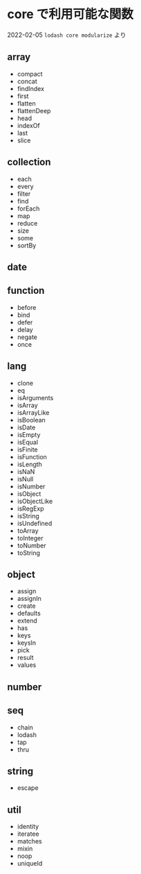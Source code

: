 # core で利用可能な関数

2022-02-05 `lodash core modularize` より

## array

- compact
- concat
- findIndex
- first
- flatten
- flattenDeep
- head
- indexOf
- last
- slice

## collection

- each
- every
- filter
- find
- forEach
- map
- reduce
- size
- some
- sortBy

## date

## function

- before
- bind
- defer
- delay
- negate
- once

## lang

- clone
- eq
- isArguments
- isArray
- isArrayLike
- isBoolean
- isDate
- isEmpty
- isEqual
- isFinite
- isFunction
- isLength
- isNaN
- isNull
- isNumber
- isObject
- isObjectLike
- isRegExp
- isString
- isUndefined
- toArray
- toInteger
- toNumber
- toString

## object

- assign
- assignIn
- create
- defaults
- extend
- has
- keys
- keysIn
- pick
- result
- values

## number

## seq

- chain
- lodash
- tap
- thru

## string

- escape

## util

- identity
- iteratee
- matches
- mixin
- noop
- uniqueId
